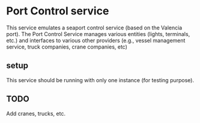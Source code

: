 # Port Control service

This service emulates a seaport control service (based on the Valencia port). The Port Control Service manages various entities (lights, terminals, etc.) and interfaces to various other providers (e.g., vessel management service, truck companies, crane companies, etc)

## setup

This service should be running with only one instance (for testing purpose).

## TODO
Add cranes, trucks, etc.

